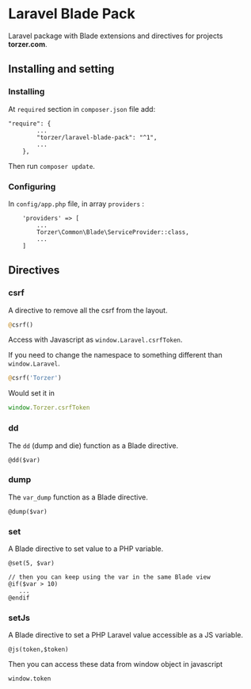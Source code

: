 # Laravel Blade Pack

Laravel package with Blade extensions and directives for projects **torzer.com**.

## Installing and setting

### Installing

At `required` section in `composer.json` file add:

```
"require": {
        ...
        "torzer/laravel-blade-pack": "^1",
        ...
    },
```

Then run `composer update`.

### Configuring

In `config/app.php` file, in array `providers` :

```
    'providers' => [
        ...
        Torzer\Common\Blade\ServiceProvider::class,
        ...
    ]
```

## Directives

### csrf

A directive to remove all the csrf from the layout.

```php
@csrf()
```

Access with Javascript as `window.Laravel.csrfToken`.

If you need to change the namespace to something different than `window.Laravel`.

```php
@csrf('Torzer')
```
Would set it in

```js
window.Torzer.csrfToken
```

### dd

The `dd` (dump and die) function as a Blade directive.

```
@dd($var)
```

### dump

The `var_dump` function as a Blade directive.

```
@dump($var)
```

### set

A Blade directive to set value to a PHP variable.

```
@set(5, $var)

// then you can keep using the var in the same Blade view
@if($var > 10)
   ...
@endif

```

### setJs

A Blade directive to set a PHP Laravel value accessible as a JS variable.

```
@js(token,$token)
```

Then you can access these data from window object in javascript

```
window.token

```